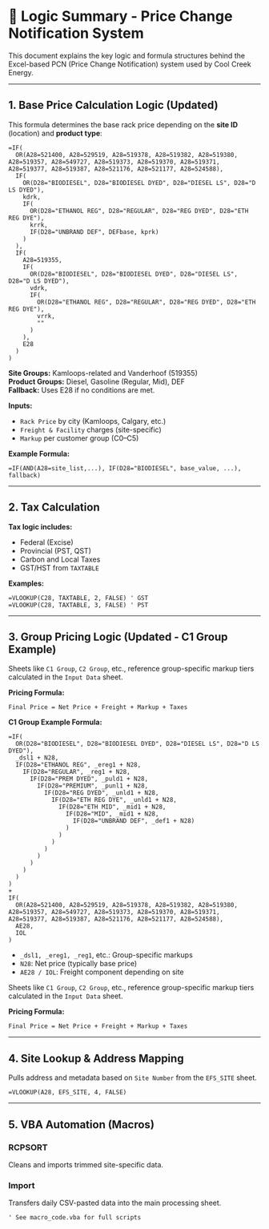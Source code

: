 
# 🧠 Logic Summary - Price Change Notification System

This document explains the key logic and formula structures behind the Excel-based PCN (Price Change Notification) system used by Cool Creek Energy.

---


## 1. Base Price Calculation Logic (Updated)

This formula determines the base rack price depending on the **site ID** (location) and **product type**:

```excel
=IF(
  OR(A28=521400, A28=529519, A28=519378, A28=519382, A28=519380, A28=519357, A28=549727, A28=519373, A28=519370, A28=519371, A28=519377, A28=519387, A28=521176, A28=521177, A28=524588),
  IF(
    OR(D28="BIODIESEL", D28="BIODIESEL DYED", D28="DIESEL LS", D28="D LS DYED"),
    kdrk,
    IF(
      OR(D28="ETHANOL REG", D28="REGULAR", D28="REG DYED", D28="ETH REG DYE"),
      krrk,
      IF(D28="UNBRAND DEF", DEFbase, kprk)
    )
  ),
  IF(
    A28=519355,
    IF(
      OR(D28="BIODIESEL", D28="BIODIESEL DYED", D28="DIESEL LS", D28="D LS DYED"),
      vdrk,
      IF(
        OR(D28="ETHANOL REG", D28="REGULAR", D28="REG DYED", D28="ETH REG DYE"),
        vrrk,
        ""
      )
    ),
    E28
  )
)
```

**Site Groups:** Kamloops-related and Vanderhoof (519355)  
**Product Groups:** Diesel, Gasoline (Regular, Mid), DEF  
**Fallback:** Uses E28 if no conditions are met.


**Inputs:**
- `Rack Price` by city (Kamloops, Calgary, etc.)
- `Freight & Facility` charges (site-specific)
- `Markup` per customer group (C0–C5)

**Example Formula:**
```excel
=IF(AND(A28=site_list,...), IF(D28="BIODIESEL", base_value, ...), fallback)
```

---

## 2. Tax Calculation

**Tax logic includes:**
- Federal (Excise)
- Provincial (PST, QST)
- Carbon and Local Taxes
- GST/HST from `TAXTABLE`

**Examples:**
```excel
=VLOOKUP(C28, TAXTABLE, 2, FALSE) ' GST
=VLOOKUP(C28, TAXTABLE, 3, FALSE) ' PST
```

---


## 3. Group Pricing Logic (Updated - C1 Group Example)

Sheets like `C1 Group`, `C2 Group`, etc., reference group-specific markup tiers calculated in the `Input Data` sheet.

**Pricing Formula:**
```
Final Price = Net Price + Freight + Markup + Taxes
```

**C1 Group Example Formula:**
```excel
=IF(
  OR(D28="BIODIESEL", D28="BIODIESEL DYED", D28="DIESEL LS", D28="D LS DYED"),
  _dsl1 + N28,
  IF(D28="ETHANOL REG", _ereg1 + N28,
    IF(D28="REGULAR", _reg1 + N28,
      IF(D28="PREM DYED", _puld1 + N28,
        IF(D28="PREMIUM", _punl1 + N28,
          IF(D28="REG DYED", _unld1 + N28,
            IF(D28="ETH REG DYE", _unld1 + N28,
              IF(D28="ETH MID", _mid1 + N28,
                IF(D28="MID", _mid1 + N28,
                  IF(D28="UNBRAND DEF", _def1 + N28)
                )
              )
            )
          )
        )
      )
    )
  )
)
+
IF(
  OR(A28=521400, A28=529519, A28=519378, A28=519382, A28=519380, A28=519357, A28=549727, A28=519373, A28=519370, A28=519371, A28=519377, A28=519387, A28=521176, A28=521177, A28=524588),
  AE28,
  IOL
)
```

- `_dsl1, _ereg1, _reg1`, etc.: Group-specific markups  
- `N28`: Net price (typically base price)  
- `AE28 / IOL`: Freight component depending on site


Sheets like `C1 Group`, `C2 Group`, etc., reference group-specific markup tiers calculated in the `Input Data` sheet.

**Pricing Formula:**
```
Final Price = Net Price + Freight + Markup + Taxes
```

---

## 4. Site Lookup & Address Mapping

Pulls address and metadata based on `Site Number` from the `EFS_SITE` sheet.

```excel
=VLOOKUP(A28, EFS_SITE, 4, FALSE)
```

---

## 5. VBA Automation (Macros)

### RCPSORT
Cleans and imports trimmed site-specific data.

### Import
Transfers daily CSV-pasted data into the main processing sheet.

```vba
' See macro_code.vba for full scripts
```
